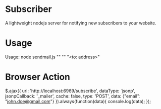 Subscriber
==========

A lightweight nodejs server for notifying new subscribers to your website.

Usage
=====

Usage: node sendmail.js "<username>" "<password>" "<to: address>"

Browser Action
==============

$.ajax({
        url: 'http://localhost:6969/subscribe',
        dataType: 'jsonp',
        jsonpCallback: '_mailer',
        cache: false,
        type: 'POST',
        data: {"email": "john.doe@gmail.com"}
}).always(function(data){
        console.log(data);
});
